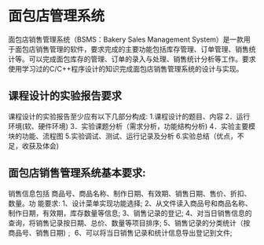 # 面包店管理系统

面包店销售管理系统（BSMS：Bakery Sales Management System）是一款用于面包店销售管理的软件，要求完成的主要功能包括库存管理、订单管理、销售统计等。可以完成面包库存的管理、订单的录入与处理、销售统计分析等工作。要求使用学习过的C/C++程序设计的知识完成面包店销售管理系统的设计与实现。


## 课程设计的实验报告要求

课程设计的实验报告至少应有以下几部分构成:
1.课程设计的题目、内容
2．运行环境(软、硬件环境)
3．实验课题分析（需求分析，功能结构分析)
4．实验主要模块的功能、流程图
5.实验调试、测试、运行记录及分析
6.实验总结（优点，不足，收获及体会)


## 面包店销售管理系统基本要求:

销售信息包括
商品号、商品名称、制作日期、有效期、销售日期、售价、折扣、数量。功
能要求:
1、设计菜单实现功能选择;
2、从文件读入商品号和商品名称、制作日期，有效期，库存数量等信息;
3、销售记录的登记;
4、对当日销售信息的查询，将销售记录按日期、总价、数量等项目排序;
5、销售记录的分类统计（按商品号、销售日期)﹔
6、可以将当日销售记录和统计信息导出登记到文件;
